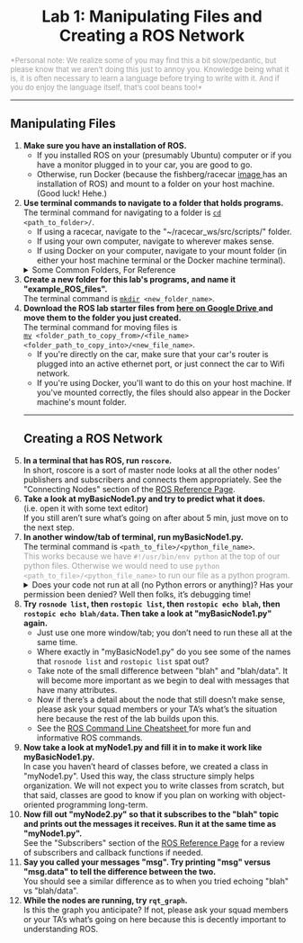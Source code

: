 <center><h1>
Lab 1: Manipulating Files and Creating a ROS Network
</h1></center>
<font color=#A0A0A0 size=2>
*Personal note: We realize some of you may find this a bit slow/pedantic, but please know that we aren’t doing this just to annoy you. Knowledge being what it is, it is often necessary to learn a language before trying to write with it. And if you do enjoy the language itself, that’s cool beans too!*
</font>


<hr/><!-------------------------------------------->
<h2>
Manipulating Files
</h2>

<ol type="1"><li><b>
Make sure you have an installation of ROS.
</b><ul><li>
If you installed ROS on your (presumably Ubuntu) computer or if you have a monitor plugged in to your car, you are good to go.
</li><li>
Otherwise, run Docker (because the fishberg/racecar <a href=https://en.wikipedia.org/wiki/System_image> image </a> has an installation of ROS) and mount to a folder on your host machine. (Good luck! Hehe.)
</li></ul></li>

<li><b>
Use terminal commands to navigate to a folder that holds programs.
</b><br>
The terminal command for navigating to a folder is <code><a href="https://en.wikipedia.org/wiki/Cd_(command)">cd</a> &#60;path_to_folder&#62;/</code>.<br>
<ul><li>
If using a racecar, navigate to the "~/racecar_ws/src/scripts/" folder.
</li><li>
If using your own computer, navigate to wherever makes sense.
</li><li>
If using Docker on your computer, navigate to your mount folder (in either your host machine terminal or the Docker machine terminal).<br>
</li></ul>
<details><summary>Some Common Folders, For Reference</summary>
<ul><li>
"/" is the folder that holds all other folders
</li><li>
"~/" is the home folder
</li><li>
"./" is the current folder
</li><li>
"../" is the folder that holds the current folder
</li><li>
"~/racecar_ws/src/scripts/" is a good folder for store programs on the racecars
</li></ul></details>
</li>

<li><b>
Create a new folder for this lab's programs, and name it "example_ROS_files".
</b><br>
The terminal command is <code><a href="https://en.wikipedia.org/wiki/Mkdir">mkdir</a> &#60;new_folder_name&#62;</code>.
</li></ul></li>

<li><b>
Download the ROS lab starter files from <a href=https://drive.google.com/drive/folders/1WypmNAGqlyrXJbgG3Q5NoyoC7V5afSzM?usp=sharing> here on Google Drive </a> and move them to the folder you just created.
</b><br>
The terminal command for moving files is <br><code><a href="https://en.wikipedia.org/wiki/Mv">mv</a> &#60;folder_path_to_copy_from&#62;/&#60;file_name&#62; &#60;folder_path_to_copy_into&#62;/&#60;new_file_name&#62;</code>.<br>
<ul><li>
If you're directly on the car, make sure that your car's router is plugged into an active ethernet port, or just connect the car to Wifi network.
</li><li>
If you're using Docker, you'll want to do this on your host machine. If you've mounted correctly, the files should also appear in the Docker machine's mount folder.
</li></ul>
</li>

<hr/><!-------------------------------------------->
<h2>
Creating a ROS Network
</h2>

<li><b>
In a terminal that has ROS, run <code>roscore</code>.
</b><br>
In short, roscore is a sort of master node looks at all the other nodes’ publishers and subscribers and connects them appropriately. See the "Connecting Nodes" section of the <a href=http://bwsi-racecar.com/ros-reference/ROS_reference/###connecting_nodes>ROS Reference Page</a>.
</li>

<li><b>
Take a look at myBasicNode1.py and try to predict what it does.
</b><br>
(i.e. open it with some text editor)<br>
If you still aren’t sure what’s going on after about 5 min, just move on to the next step.
</li>

<li><b>
In another window/tab of terminal, run myBasicNode1.py.
</b><br>
The terminal command is <code>&#60;path_to_file&#62;/&#60;python_file_name&#62;</code>.<br>
<font color="A0A0A0">This works because we have <code>#!/usr/bin/env python</code> at the top of our python files. Otherwise we would need to use <code>python &#60;path_to_file&#62;/&#60;python_file_name&#62;</code> to run our file as a python program.</font>
<details><summary>
Does your code not run at all (no Python errors or anything)? Has your permission been denied? Well then folks, it’s debugging time!
</summary>
<ul><li>
What’s probably going on is you don’t have the permissions set to let your programs be executable. We can check this by trying <code>ls -la</code> while in your program’s folder. If your terminal spits back "-rw-r--r--" preceding your filename ("myBasicNode1.py"), that is indeed what's happening.
</li><li>
Add e<font color="00AA00"><b>x</b></font>ecutable permission by running <code>chmod +x &#60file_name&#62</code>.
</li><li> Hopefully you'll see something different if you run <code>ls -la</code> again.
</li></ul>
</details>
</li>

<li><b>
Try <code>rosnode list</code>, then <code>rostopic list</code>, then <code>rostopic echo blah</code>, then <code>rostopic echo blah/data</code>. Then take a look at "myBasicNode1.py" again.
</b><br>
<ul><li>
Just use one more window/tab; you don’t need to run these all at the same time.
</li><li>
Where exactly in "myBasicNode1.py" do you see some of the names that <code>rosnode list</code> and <code>rostopic list</code> spat out?
</li><li>
Take note of the small difference between "blah" and "blah/data". It will become more important as we begin to deal with messages that have many attributes.
</li><li>
Now if there’s a detail about the node that still doesn’t make sense, please ask your squad members or your TA’s what’s the situation here because the rest of the lab builds upon this.
</li><li>
See the <a href=http://bwsi-racecar.com/cheatsheets/ros/> ROS Command Line Cheatsheet </a> for more fun and informative ROS commands.
</li></ul>
</li>

<li><b>
Now take a look at myNode1.py and fill it in to make it work like myBasicNode1.py.
</b><br>
In case you haven’t heard of classes before, we created a class in "myNode1.py". Used this way, the class structure simply helps organization. We will not expect you to write classes from scratch, but that said, classes are good to know if you plan on working with object-oriented programming long-term.</font><br>
</li>

<li><b>
Now fill out "myNode2.py" so that it subscribes to the "blah" topic and prints out the messages it receives. Run it at the same time as "myNode1.py".
</b><br>
See the "Subscribers" section of the <a href=http://bwsi-racecar.com/ros-reference/ROS_reference/###subscribers>ROS Reference Page</a> for a review of subscribers and callback functions if needed.
</li>

<li><b>
Say you called your messages "msg". Try printing "msg" versus "msg.data" to tell the difference between the two.
</b><br>
You should see a similar difference as to when you tried echoing "blah" vs "blah/data". 
</li>

<li><b>
While the nodes are running, try <code>rqt_graph</code>.
</b><br>
Is this the graph you anticipate? If not, please ask your squad members or your TA’s what’s going on here because this is decently important to understanding ROS.
</li>
</ol>
